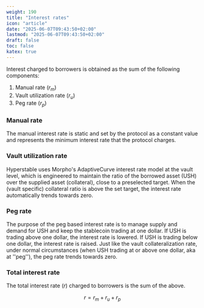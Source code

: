 ```yaml
---
weight: 190
title: "Interest rates"
icon: "article"
date: "2025-06-07T09:43:50+02:00"
lastmod: "2025-06-07T09:43:50+02:00"
draft: false
toc: false
katex: true
---
```


Interest charged to borrowers is obtained as the sum of the following components:

1. Manual rate ($r_m$)
1. Vault utilization rate ($r_u$)
2. Peg rate ($r_p$)

### Manual rate

The manual interest rate is static and set by the protocol as a constant value and represents the minimum interest rate that the protocol charges.

### Vault utilization rate

Hyperstable uses Morpho's AdaptiveCurve interest rate model at the vault level, which is engineered to maintain the ratio of the borrowed asset (USH) over the supplied asset (collateral), close to a preselected target. When the (vault specific) collateral ratio is above the set target, the interest rate automatically trends towards zero.

### Peg rate

The purpose of the peg based interest rate is to manage supply and demand for USH and keep the stablecoin trading at one dollar. If USH is trading above one dollar, the interest rate is lowered. If USH is trading below one dollar, the interest rate is raised. Just like the vault collateralization rate, under normal circumstances (when USH trading at or above one dollar, aka at ''peg''), the peg rate trends towards zero.

### Total interest rate

The total interest rate ($r$) charged to borrowers is the sum of the above.

$$
r = r_m + r_u + r_p
$$
